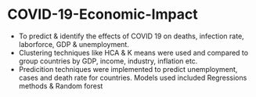 # COVID-19-Economic-Impact

- To predict & identify the effects of COVID 19 on deaths, infection rate, laborforce, GDP & unemployment.
- Clustering techniques like HCA & K means were used and compared to group countries by GDP, income, industry, inflation etc.
- Predicition techniques were implemented to predict unemployment, cases and death rate for countries. Models used included Regressions methods & Random forest
